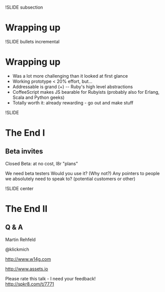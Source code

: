 !SLIDE subsection
# Wrapping up

!SLIDE bullets incremental
# Wrapping up
* Was a lot more challenging than it looked at first glance
* Working prototype < 20% effort, but...
* Addressable is grand (+) -- Ruby's high level abstractions
* CoffeeScript makes JS bearable for Rubyists (probably also for Erlang, Scala
  and Python geeks)
* Totally worth it: already rewarding - go out and make stuff

!SLIDE
# The End I
## Beta invites

<p class="notes">
Closed Beta: at no cost, l8r "plans"

We need beta testers
Would you use it? (Why not?)
Any pointers to people we absolutely need to speak to? (potential customers or
other)
</p>

!SLIDE center
# The End II
## Q & A
Martin Rehfeld

@klickmich

<http://www.w14g.com>

<http://www.assets.io>

Please rate this talk - I need your feedback!<br>
<http://spkr8.com/t/7771>
